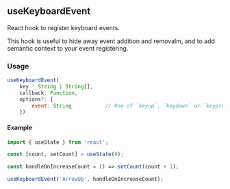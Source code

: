 ## useKeyboardEvent

React hook to register keyboard events.

This hook is useful to hide away event addition and removalm, and to add semantic context to your event registering.

### Usage

```js
useKeyboardEvent(
    key : String | String[],
    callback: Function,
    options?: {
        event: String           // One of `keyup`, `keydown` or `keypress`.
    })
```

#### Example
```js
import { useState } from 'react';

const [count, setCount] = useState(0);

const handleOnIncreaseCount = () => setCount(count + 1);

useKeyboardEvent('ArrowUp', handleOnIncreaseCount);
```